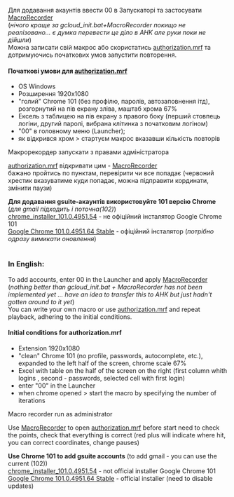 Для додавання акаунтів ввести 00 в Запускаторі та застосувати [MacroRecorder](https://www.macrorecorder.com/MacroRecorder_Portable.zip)    
(*нічого краще за gcloud_init.bat+MacroRecorder покищо не реалізовано... є думка перевести це діло в AHK але руки поки не дійшли*)    
Можна записати свій макрос або скористатись [authorization.mrf](https://github.com/Operation-Stop-russia/CYBER_HAIL/raw/main/Sources%20(*.bat%20and%20*.exe%20in%20readable%20formats)/authorization%20macro/authorization.mrf)
та дотримуючись початкових умов запустити повторення.

#### Початкові умови для [authorization.mrf](https://github.com/Operation-Stop-russia/CYBER_HAIL/raw/main/Sources%20(*.bat%20and%20*.exe%20in%20readable%20formats)/authorization%20macro/authorization.mrf)    
- OS Windows
- Розширення 1920х1080
- "голий" Chrome 101 (без профілю, паролів, автозаповнення ітд), розгорнутий на пів екрану зліва, маштаб хрома 67%
- Ексель з таблицею на пів екрану з правого боку (перший стовпець логіни, другий паролі, вибрана клітинка з початковим логіном)
- "00" в головному меню (Launcher);
- як відкрився хром > стартуєм макрос вказавши кількість повторів    

Макрорекордер запускати з правами адміністратора
   
[authorization.mrf](https://github.com/Operation-Stop-russia/CYBER_HAIL/raw/main/Sources%20(*.bat%20and%20*.exe%20in%20readable%20formats)/authorization%20macro/authorization.mrf) відкривати цим - [MacroRecorder](https://www.macrorecorder.com/MacroRecorder_Portable.zip)    
бажано пройтись по пунктам, перевірити чи все попадає (червоний хрестик вказуватиме куди попадає, можна підправити кординати, змінити паузи)    
    
**Для додавання gsuite-акаунтів використовуйте 101 версію Chrome** (*для gmail підходить і поточна(102)*)    
[chrome_installer_101.0.4951.54](https://drive.google.com/file/d/1LpYGNQUt99cT_U_goq8bOYPLvZnL3FAe/view?usp=sharing) - не офіційний інсталятор Google Chrome 101    
[Google Chrome 101.0.4951.64 Stable](https://drive.google.com/file/d/1c5VdnZ2gzNsLwZjSEdNMlOpDDq-U99Wi/view?usp=sharing) - офіційний інсталятор (*потрібно одразу вимикати оновлення*)
#   
### In English:    
To add accounts, enter 00 in the Launcher and apply [MacroRecorder](https://www.macrorecorder.com/MacroRecorder_Portable.zip)    
(*nothing better than gcloud_init.bat + MacroRecorder has not been implemented yet ... have an idea to transfer this to AHK but just hadn't gotten around to it yet*)     
You can write your own macro or use [authorization.mrf](https://github.com/Operation-Stop-russia/CYBER_HAIL/raw/main/Sources%20(*.bat%20and%20*.exe%20in%20readable%20formats)/authorization%20macro/authorization.mrf)
and repeat playback, adhering to the initial conditions.

#### Initial conditions for authorization.mrf
- Extension 1920x1080
- "clean" Chrome 101 (no profile, passwords, autocomplete, etc.), expanded to the left half of the screen, chrome scale 67%
- Excel with table on the half of the screen on the right (first column whith logins , second - passwords, selected cell with first login)
- enter "00" in the Launcher
- when chrome opened > start the macro by specifying the number of iterations

Macro recorder run as administrator

Use [MacroRecorder](https://www.macrorecorder.com/MacroRecorder_Portable.zip) to open [authorization.mrf](https://github.com/Operation-Stop-russia/CYBER_HAIL/raw/main/Sources%20(*.bat%20and%20*.exe%20in%20readable%20formats)/authorization%20macro/authorization.mrf)    
before start need to check the points, check that everything is correct (red plus will indicate where hit, you can correct coordinates, change pauses)    
    
**Use Chrome 101 to add gsuite accounts** (to add gmail - you can use the current (102))    
[chrome_installer_101.0.4951.54](https://drive.google.com/file/d/1LpYGNQUt99cT_U_goq8bOYPLvZnL3FAe/view?usp=sharing) - not official installer Google Chrome 101    
[Google Chrome 101.0.4951.64 Stable](https://drive.google.com/file/d/1c5VdnZ2gzNsLwZjSEdNMlOpDDq-U99Wi/view?usp=sharing) - official installer (need to disable updates)
